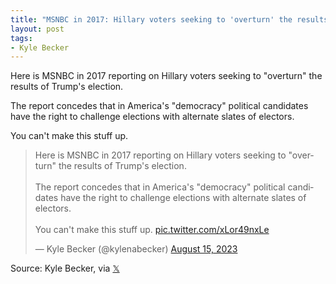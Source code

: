 ```yaml
---
title: "MSNBC in 2017: Hillary voters seeking to 'overturn' the results of election"
layout: post
tags:
- Kyle Becker
---
```


Here is MSNBC in 2017 reporting on Hillary voters seeking to "overturn" the results of Trump's election.

The report concedes that in America's "democracy" political candidates have the right to challenge elections with alternate slates of electors.

You can't make this stuff up.

<blockquote class="twitter-tweet"><p lang="en" dir="ltr">Here is MSNBC in 2017 reporting on Hillary voters seeking to &quot;overturn&quot; the results of Trump&#39;s election.<br /><br />The report concedes that in America&#39;s &quot;democracy&quot; political candidates have the right to challenge elections with alternate slates of electors.<br /><br />You can&#39;t make this stuff up. <a href="https://t.co/xLor49nxLe">pic.twitter.com/xLor49nxLe</a></p>&mdash; Kyle Becker (@kylenabecker) <a href="https://twitter.com/kylenabecker/status/1691479572842233856?ref_src=twsrc%5Etfw">August 15, 2023</a></blockquote> <script async src="https://platform.twitter.com/widgets.js" charset="utf-8"></script>

Source: Kyle Becker, via [𝕏](https://x.com)

